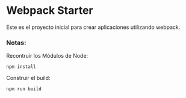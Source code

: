 # Webpack Starter

Este es el proyecto inicial para crear aplicaciones utilizando webpack.

### Notas:

Recontruir los Módulos de Node:
```
npm install
```

Construir el build:

```
npm run build
```
